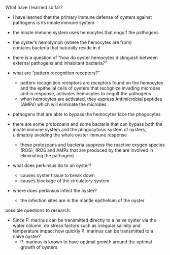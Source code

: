 

What have I learned so far?

- i have learned that the primary immune defense of oysters against pathogens is its innate immune system 
- the innate immune system uses hemocytes that engulf the pathogens 
- the oyster’s hemolymph (where the hemocytes are from) contains bacteria that naturally reside in it
- there is a question of “how do oyster hemocytes distinguish between external pathogens and inhabitant bacteria?”
- what are “pattern recognition receptors?”
	- pattern recognition receptors are receptors found on the hemocytes and the epithelial cells of oysters that recognize invading microbes and in response, activates hemocytes to engulf the pathogens 
	- when hemocytes are activated, they express Antimicrobial peptides (AMPs) which will eliminate the microbes 

- pathogens that are able to bypass the hemocytes face the phagocytes
- there are some protozoans and some bacteria that can bypass both the innate immune system and the phagocytosis system of oysters, ultimately avoiding the whole oyster immune response
	- these protozoans and bacteria suppress the reactive oxygen species (ROS), (ROS and AMPs that are produced by the are involved in eliminating the pathogen)

- what does perkinsus do to an oyster?
	- causes oyster tissue to break down
	- causes blockage of the circulatory system 
- where does perkinsus infect the oyster?
	- the infection sites are in the mantle epithelium of the oyster

  

possible questions to research:
- Since P. marinus can be transmitted directly to a naive oyster via the water column, do stress factors such as irregular salinity and temperature impact how quickly P. marinus can be transmitted to a naive oyster?
	- P. marinus is known to have optimal growth around the optimal growth of oysters 